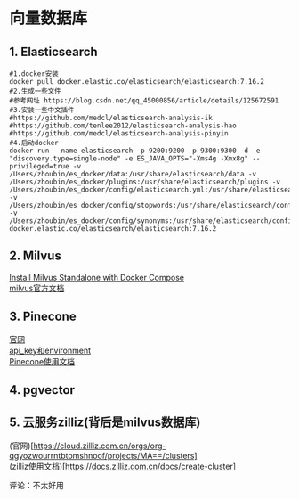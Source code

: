 # 向量数据库

## 1. Elasticsearch

```shell
#1.docker安装
docker pull docker.elastic.co/elasticsearch/elasticsearch:7.16.2
#2.生成一些文件
#参考网址 https://blog.csdn.net/qq_45000856/article/details/125672591
#3.安装一些中文插件
#https://github.com/medcl/elasticsearch-analysis-ik
#https://github.com/tenlee2012/elasticsearch-analysis-hao
#https://github.com/medcl/elasticsearch-analysis-pinyin
#4.启动docker
docker run --name elasticsearch -p 9200:9200 -p 9300:9300 -d -e "discovery.type=single-node" -e ES_JAVA_OPTS="-Xms4g -Xmx8g" --privileged=true -v /Users/zhoubin/es_docker/data:/usr/share/elasticsearch/data -v /Users/zhoubin/es_docker/plugins:/usr/share/elasticsearch/plugins -v /Users/zhoubin/es_docker/config/elasticsearch.yml:/usr/share/elasticsearch/config/elasticsearch.yml  -v /Users/zhoubin/es_docker/config/stopwords:/usr/share/elasticsearch/config/stopwords -v /Users/zhoubin/es_docker/config/synonyms:/usr/share/elasticsearch/config/synonyms docker.elastic.co/elasticsearch/elasticsearch:7.16.2
```

## 2. Milvus

[Install Milvus Standalone with Docker Compose](https://milvus.io/docs/install_standalone-docker.md)<br>
[milvus官方文档](https://milvus.io/docs/example_code.md)<br>

## 3. Pinecone

[官网](https://app.pinecone.io/organizations/-NbIxSm2UEI-1xS_DH7O/projects/gcp-starter:8f2dc48/indexes)<br>
[api_key和environment](https://app.pinecone.io/organizations/-NbIxSm2UEI-1xS_DH7O/projects/gcp-starter:8f2dc48/keys)<br>
[Pinecone使用文档](https://docs.pinecone.io/reference/query)<br>

## 4. pgvector




## 5. 云服务zilliz(背后是milvus数据库)

(官网)[https://cloud.zilliz.com.cn/orgs/org-qgyozwourrntbtomshnoof/projects/MA==/clusters]<br>
(zilliz使用文档)[https://docs.zilliz.com.cn/docs/create-cluster]<br>

评论：不太好用